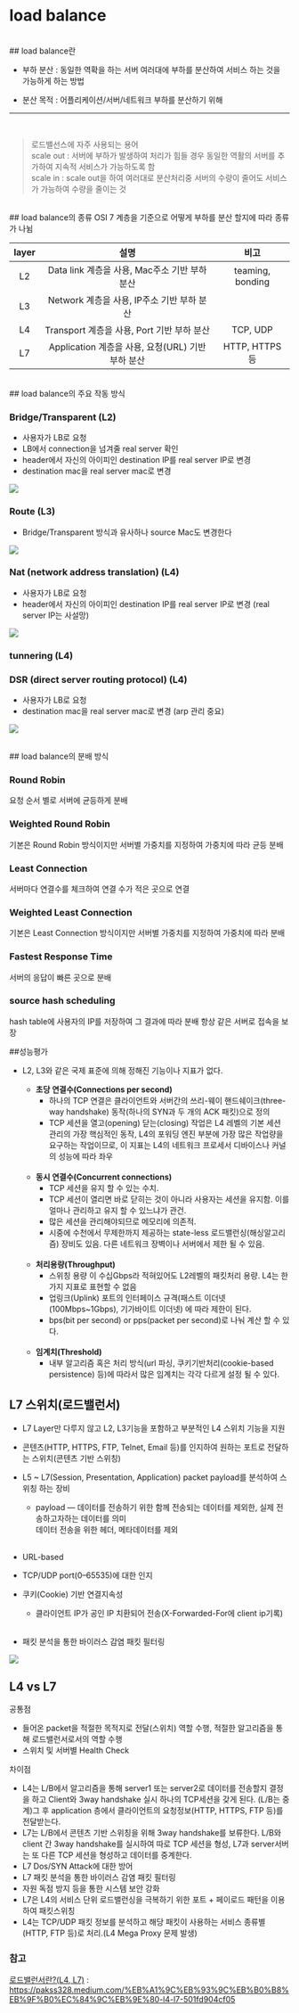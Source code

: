# load balance
<br>
## load balance란
 
- 부하 분산 : 동일한 역확을 하는 서버 여러대에 부하를 분산하여 서비스 하는 것을 가능하게 하는 방법
 
- 분산 목적 : 어플리케이션/서버/네트워크 부하를  분산하기 위해 

-----
<br>

>로드밸선스에 자주 사용되는 용어 <br>
>scale out : 서버에 부하가 발생하여 처리가 힘들 경우 동일한 역활의 서버를 추가하여 지속적 서비스가 가능하도록 함  <br>
>scale in  : scale out을 하여 여러대로 분산처리중 서버의 수량이 줄어도 서비스가 가능하여 수량을 줄이는 것
<br>
## load balance의 종류
OSI 7 계층을 기준으로 어떻게 부하를 분산 할지에 따라 종류가 나뉨


| layer | 설명 | 비고 |
|:---:|:---:|:---:|
| L2 | Data link 계층을 사용, Mac주소 기반 부하 분산 | teaming, bonding |
| L3 | Network 계층을 사용, IP주소 기반 부하 분산 | |
| L4 | Transport 계층을 사용, Port 기반 부하 분산 | TCP, UDP |
| L7 | Application 계층을 사용, 요청(URL) 기반 부하 분산 | HTTP, HTTPS 등 |


<br>
## load balance의 주요 작동 방식 


### Bridge/Transparent  (L2)
- 사용자가 LB로 요청 
- LB에서 connection을 넘겨줄 real server 확인 
- header에서 자신의 아이피인  destination IP를  real server IP로 변경 
- destination mac을  real server mac로 변경 

![](./image/lb-l2.jpg)

### Route (L3)
- Bridge/Transparent 방식과 유사하나 source Mac도 변경한다

![](./image/lb-l3.jpg)

### Nat (network address translation) (L4)
- 사용자가 LB로 요청 
- header에서 자신의 아이피인  destination IP를  real server IP로 변경 
  (real server IP는 사설망)

![](./image/lb-nat.jpg)


### tunnering (L4)


### DSR (direct server routing protocol) (L4)
- 사용자가 LB로 요청 
- destination mac을  real server mac로 변경
  (arp 관리 중요)

![](./image/lb-dsr.jpg)
  
<br>
## load balance의 분배 방식

### Round Robin
요청 순서 별로 서버에 균등하게 분배 

### Weighted Round Robin
기본은 Round Robin 방식이지만 서버별 가중치를 지정하여 가중치에 따라 균등 분배 

### Least Connection
서버마다 연결수를 체크하여 연결 수가 적은 곳으로 연결 

###  Weighted Least Connection
기본은 Least Connection 방식이지만 서버별 가중치를 지정하여 가중치에 따라 분배 

### Fastest Response Time
서버의 응답이 빠른 곳으로 분배

### source hash scheduling
hash table에 사용자의 IP를 저장하여 그 결과에 따라 분배 
항상 같은 서버로 접속을 보장  

##성능평가
- L2, L3와 같은 국제 표준에 의해 정해진 기능이나 지표가 없다.

	- **초당 연결수(Connections per second)**
		- 하나의 TCP 연결은 클라이언트와 서버간의 쓰리-웨이 핸드쉐이크(three-way handshake) 동작(하나의 SYN과 두 개의 ACK 패킷)으로 정의
		- TCP 세션을 열고(opening) 닫는(closing) 작업은 L4 레벨의 기본 세션 관리의 가장 핵심적인 동작, L4의 포워딩 엔진 부분에 가장 많은 작업량을 요구하는 작업이므로, 이 지표는 L4의 네트워크 프로세서 디바이스나 커널의 성능에 따라 좌우
<br><br>		
	- **동시 연결수(Concurrent connections)**
		- TCP 세션을 유지 할 수 있는 수치.
		- TCP 세션이 열리면 바로 닫히는 것이 아니라 사용자는 세션을 유지함. 이를 얼마나 관리하고 유지 할 수 있느냐가 관건.
		- 많은 세션을 관리해야되므로 메모리에 의존적.
		- 시중에 수천에서 무제한까지 제공하는 state-less 로드밸런싱(해싱알고리즘) 장비도 있음. 다른 네트워크 장벽이나 서버에서 제한 될 수 있음.
<br><br>		
	- **처리용량(Throughput)**
		- 스위칭 용량 이 수십Gbps라 적혀있어도 L2레벨의 패킷처리 용량. L4는 한가지 지표로 표현할 수 없음
		- 업링크(Uplink) 포트의 인터페이스 규격(패스트 이더넷(100Mbps~1Gbps), 기가바이트 이더넷) 에 따라 제한이 된다.
		- bps(bit per second) or pps(packet per second)로 나눠 계산 할 수 있다.
<br><br>		
	- **임계치(Threshold)**
		- 내부 알고리즘 혹은 처리 방식(url 파싱, 쿠키기반처리(cookie-based persistence) 등)에 따라서 많은 임계치는 각각 다르게 설정 될 수 있다.


## L7 스위치(로드밸런서)
- L7 Layer만 다루지 않고 L2, L3기능을 포함하고 부분적인 L4 스위치 기능을 지원

- 콘텐츠(HTTP, HTTPS, FTP, Telnet, Email 등)를 인지하여 원하는 포트로 전달하는 스위치(콘텐츠 기반 스위칭)

- L5 ~ L7(Session, Presentation, Application) packet payload를 분석하여 스위칭 하는 장비
  * payload — 데이터를 전송하기 위한 함께 전송되는 데이터를 제외한, 실제 전송하고자하는 데이터를 의미<br>
              데이터 전송을 위한 헤더, 메타데이터를 제외 
<br><br>  
- URL-based

- TCP/UDP port(0–65535)에 대한 인지

- 쿠키(Cookie) 기반 연결지속성
	- 클라이언트 IP가 공인 IP 치환되어 전송(X-Forwarded-For에 client ip기록)
<br><br>	
- 패킷 분석을 통한 바이러스 감염 패킷 필터링

![](./image/lb-nat.jpg)


## L4 vs L7
공통점

- 들어온 packet을 적절한 목적지로 전달(스위치) 역할 수행, 적절한 알고리즘을 통해 로드밸런서로서의 역할 수행
- 스위치 및 서버별 Health Check

차이점

- L4는 L/B에서 알고리즘을 통해 server1 또는 server2로 데이터를 전송할지 결정을 하고 Client와 3way handshake 실시 하나의 TCP세션을 갖게 된다. (L/B는 중계)그 후 application 층에서 클라이언트의 요청정보(HTTP, HTTPS, FTP 등)를 전달받는다.
- L7는 L/B에서 콘텐츠 기반 스위칭을 위해 3way handshake를 보류한다. L/B와 client 간 3way handshake를 실시하여 따로 TCP 세션을 형성, L7과 server서버는 또 다른 TCP 세션을 형성하고 데이터를 중계한다.
- L7 Dos/SYN Attack에 대한 방어
- L7 패킷 분석을 통한 바이러스 감염 패킷 필터링
- 자원 독점 방지 등을 통한 시스템 보안 강화
- L7은 L4의 서비스 단위 로드밸런싱을 극복하기 위한 포트 + 페이로드 패턴을 이용하여 패킷스위칭
- L4는 TCP/UDP 패킷 정보를 분석하고 해당 패킷이 사용하는 서비스 종류별(HTTP, FTP 등)로 처리.(L4 Mega Proxy 문제 발생)


### 참고 
[로드밸런서란?(L4, L7)](https://pakss328.medium.com/%EB%A1%9C%EB%93%9C%EB%B0%B8%EB%9F%B0%EC%84%9C%EB%9E%80-l4-l7-501fd904cf05) : https://pakss328.medium.com/%EB%A1%9C%EB%93%9C%EB%B0%B8%EB%9F%B0%EC%84%9C%EB%9E%80-l4-l7-501fd904cf05